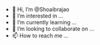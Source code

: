 - 👋 Hi, I’m @Shoaibrajao
- 👀 I’m interested in ...
- 🌱 I’m currently learning ...
- 💞️ I’m looking to collaborate on ...
- 📫 How to reach me ...

<!---
Shoaibrajao/Shoaibrajao is a ✨ special ✨ repository because its `README.md` (this file) appears on your GitHub profile.
You can click the Preview link to take a look at your changes.
--->
